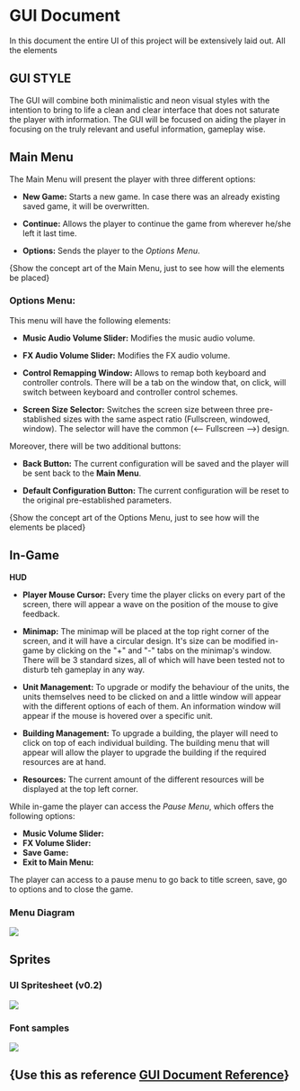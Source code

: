 # GUI Document
In this document the entire UI of this project will be extensively laid out. All the elements  

## GUI STYLE

The GUI will combine both minimalistic and neon visual styles with the intention to bring to life a clean and clear interface that does not saturate the player with information. The GUI will be focused on aiding the player in focusing on the truly relevant and useful information, gameplay wise.

## Main Menu
The Main Menu will present the player with three different options:
- **New Game:** Starts a new game. In case there was an already existing saved game, it will be overwritten.

- **Continue:** Allows the player to continue the game from wherever he/she left it last time.

- **Options:** Sends the player to the *Options Menu*. 

{Show the concept art of the Main Menu, just to see how will the elements be placed}

### Options Menu:
This menu will have the following elements:
- **Music Audio Volume Slider:** Modifies the music audio volume.

- **FX Audio Volume Slider:** Modifies the FX audio volume.

- **Control Remapping Window:** Allows to remap both keyboard and controller controls. There will be a tab on the window that, on click, will switch between keyboard and controller control schemes.

- **Screen Size Selector:** Switches the screen size between three pre-stablished sizes with the same aspect ratio (Fullscreen, windowed, window). The selector will have the common (<-- Fullscreen -->) design.

Moreover, there will be two additional buttons:
- **Back Button:** The current configuration will be saved and the player will be sent back to the **Main Menu**.

- **Default Configuration Button:** The current configuration will be reset to the original pre-established parameters.

{Show the concept art of the Options Menu, just to see how will the elements be placed}

## In-Game
**HUD**
- **Player Mouse Cursor:** Every time the player clicks on every part of the screen, there will appear a wave on the position  of the mouse to give feedback.

- **Minimap:** The minimap will be placed at the top right corner of the screen, and it will have a circular design. It's size can be modified in-game by clicking on the "+" and "-" tabs on the minimap's window. There will be 3 standard sizes, all of which will have been tested not to disturb teh gameplay in any way.

- **Unit Management:** To upgrade or modify the behaviour of the units, the units themselves need to be clicked on and a little window will appear with the different options of each of them. An information window will appear if the mouse is hovered over a specific unit.

- **Building Management:** To upgrade a building, the player will need to click on top of each individual building. The building menu that will appear will allow the player to upgrade the building if the required resources are at hand. 

- **Resources:** The current amount of the different resources will be displayed at the top left corner.

While in-game the player can access the *Pause Menu*, which offers the following options:
- **Music Volume Slider:**
- **FX Volume Slider:**
- **Save Game:**
- **Exit to Main Menu:**

The player can access to a pause menu to go back to title screen, save, go to options and to close the game.

### Menu Diagram
![](https://github.com/BarcinoLechiguino/Project-RTS/blob/master/Docs/UI/UML_Menus.png?raw=true)

## Sprites

### UI Spritesheet (v0.2)
![](https://github.com/BarcinoLechiguino/Project-RTS/blob/master/Docs/UI/HUD_RETRO.png?raw=true)

### Font samples
![](https://github.com/BarcinoLechiguino/Project-RTS/blob/master/Docs/UI/preview_Fonts.png?raw=true)


## {Use this as reference [GUI Document Reference](https://github.com/DevCrumbs/Warcraft-II/wiki/4.-User-Interface-Document)}
